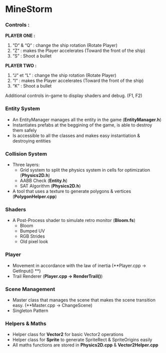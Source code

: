 # MineStorm

### Controls :

**PLAYER ONE :** 
1. “D“ & “Q“ : change the ship rotation (Rotate Player)
1. “Z“ : makes the Player accelerates (Toward the front of the ship)
1. “S” : Shoot a bullet

**PLAYER TWO :**
1. “J“ et “L“ : change the ship rotation (Rotate Player)
1. “I“ :  makes the Player accelerates (Toward the front of the ship)
1. “K” : Shoot a bullet

Additional controls in-game to display shaders and debug. (F1, F2)


### Entity System
* An EntityManager manages all the entity in the game (**EntityManager.h**)
* Instantiates prefabs at the beggining of the game, is able to destroy them safely
* Is accessible to all the classes and makes easy instantiation & destroying entities

### Collision System
* Three layers:
	* Grid system to split the physics system in cells for optimization (**Physics2D.h**)
	* AABB Check (**Entity.h**)
	* SAT Algorithm (**Physics2D.h**)
* A tool that uses a texture to generate polygons & vertices (**PolygonHelper.cpp**)
	
### Shaders
* A Post-Process shader to simulate retro monitor (**Bloom.fs**)
	* Bloom
	* Bumped UV
	* RGB Strides
	* Old pixel look

### Player
* Movement in accordance with the law of inertia (**Player.cpp -> GetInput() **)
* Trail Renderer (**Player.cpp -> RenderTrail()**)

### Scene Management
* Master class that manages the scene that makes the scene transition easy. (**Master.cpp -> ChangeScene)
* Singleton Pattern


### Helpers & Maths
* Helper class for **Vector2** for basic Vector2 operations
* Helper class for **Sprite** to generate SpriteRect & SpriteOrigins easily
* All maths functions are stored in **Physics2D.cpp** & **Vector2Helper.cpp**

